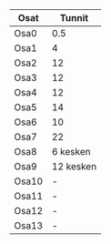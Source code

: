 Osat | Tunnit |
 --- | --- |
Osa0 | 0.5 |
Osa1 | 4 |
Osa2 | 12 |
Osa3 | 12 |
Osa4 | 12 |
Osa5 | 14 |
Osa6 | 10 |
Osa7 | 22 |
Osa8 | 6 kesken|
Osa9 | 12 kesken |
Osa10 | - |
Osa11 | - |
Osa12 | - |
Osa13 | - |
